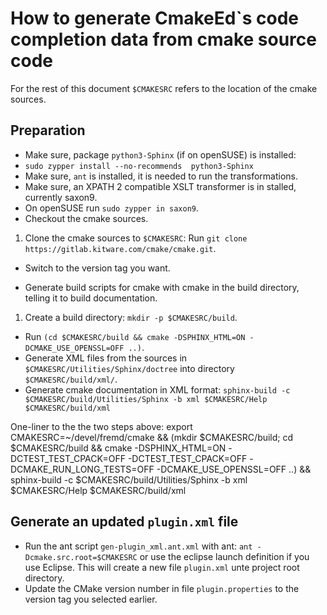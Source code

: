 # How to generate CmakeEd`s code completion data from cmake source code

For the rest of this document `$CMAKESRC` refers to the location of the cmake sources.

## Preparation
- Make sure, package `python3-Sphinx` (if on openSUSE) is installed:
 - `sudo zypper install --no-recommends  python3-Sphinx` 
- Make sure, `ant` is installed, it is needed to run the transformations.
- Make sure, an XPATH 2 compatible XSLT transformer is in stalled, currently saxon9.
 - On openSUSE run `sudo zypper in saxon9`.
- Checkout the cmake sources.
 1. Clone the cmake sources to `$CMAKESRC`: Run `git clone https://gitlab.kitware.com/cmake/cmake.git`.
 - Switch to the version tag you want.

- Generate build scripts for cmake with cmake in the build directory, telling it to build documentation.
 1. Create a build directory: `mkdir -p $CMAKESRC/build`.
 - Run `(cd $CMAKESRC/build && cmake -DSPHINX_HTML=ON -DCMAKE_USE_OPENSSL=OFF ..)`.
- Generate XML files from the sources in `$CMAKESRC/Utilities/Sphinx/doctree`
into directory `$CMAKESRC/build/xml/`.
 - Generate cmake documentation in XML format:
 `sphinx-build -c $CMAKESRC/build/Utilities/Sphinx -b xml $CMAKESRC/Help $CMAKESRC/build/xml`

One-liner to the the two steps above:
export CMAKESRC=~/devel/fremd/cmake && (mkdir $CMAKESRC/build; cd $CMAKESRC/build && cmake -DSPHINX_HTML=ON -DCTEST_TEST_CPACK=OFF -DCTEST_TEST_CPACK=OFF -DCMAKE_RUN_LONG_TESTS=OFF -DCMAKE_USE_OPENSSL=OFF ..) && sphinx-build -c $CMAKESRC/build/Utilities/Sphinx -b xml $CMAKESRC/Help $CMAKESRC/build/xml

## Generate an updated `plugin.xml` file
- Run the ant script `gen-plugin_xml.ant.xml` with ant: `ant -Dcmake.src.root=$CMAKESRC` or use the eclipse launch definition 
 if you use Eclipse. This will create a new file `plugin.xml` unte project root directory.
- Update the CMake version number in file `plugin.properties` to the version tag you selected earlier.